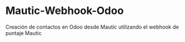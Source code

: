 # Mautic-Webhook-Odoo
Creación de contactos en Odoo desde Mautic utilizando el webhook de puntaje Mautic
